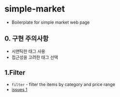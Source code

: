 # simple-market

* Boilerplate for simple market web page

## 0. 구현 주의사항
* 시맨틱한 태그 사용
* 접근성을 고려한 태그 선택

## 1.Filter

* `filter` - filter the items by category and price range
* [issues 1](https://github.com/humonnom/simple-market/issues/1)
